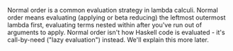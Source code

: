 Normal order is a common evaluation strategy in lambda calculi. Normal order means evaluating (applying or beta reducing) the leftmost outermost lambda first, evaluating terms nested within after you've run out of arguments to apply. Normal order isn't how Haskell code is evaluated - it's call-by-need ("lazy evaluation") instead. We'll explain this more later. 

